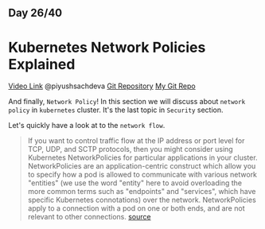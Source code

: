 ## Day 26/40
# Kubernetes Network Policies Explained
[Video Link](https://www.youtube.com/watch?v=eVtnevr3Rao)
@piyushsachdeva 
[Git Repository](https://github.com/piyushsachdeva/CKA-2024/)
[My Git Repo](https://github.com/sina14/40daysofkubernetes)


And finally, `Network Policy`!
In this section we will discuss about `network policy` in `kubernetes` cluster. It's the last topic in `Security` section.

Let's quickly have a look at to the `network flow`.


>If you want to control traffic flow at the IP address or port level for TCP, UDP, and SCTP protocols, then you might consider using Kubernetes NetworkPolicies for particular applications in your cluster. NetworkPolicies are an application-centric construct which allow you to specify how a pod is allowed to communicate with various network "entities" (we use the word "entity" here to avoid overloading the more common terms such as "endpoints" and "services", which have specific Kubernetes connotations) over the network. NetworkPolicies apply to a connection with a pod on one or both ends, and are not relevant to other connections.
[source](https://kubernetes.io/docs/concepts/services-networking/network-policies/)

















